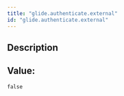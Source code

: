 ```yaml
---
title: "glide.authenticate.external"
id: "glide.authenticate.external"
---
```

## Description



## Value: 
```
false
```
